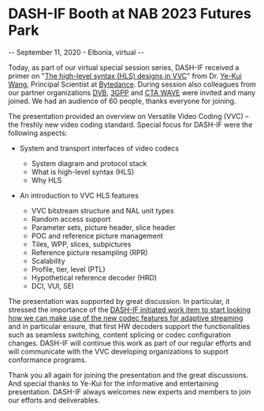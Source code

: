 # DASH-IF Booth at NAB 2023 Futures Park 

-- September 11, 2020 - Elbonia, virtual --

Today, as part of our virtual special session series, DASH-IF received a primer on "[The high-level syntax (HLS) designs in VVC](https://dash-industry-forum.github.io/docs/VVC%20HLS%20overview%20.pdf)" from Dr. [Ye-Kui Wang](https://www.linkedin.com/in/yekui/), Principal Scientist at [Bytedance](https://www.bytedance.com/). During session also colleagues from our partner organizations [DVB](http://www.dvb.org), [3GPP](http://www.3gpp.org) and [CTA WAVE](https://cta.tech/Resources/Standards/WAVE-Project) were invited and many joined. We had an audience of 60 people, thanks everyone for joining.

The presentation provided an overview on Versatile Video Coding (VVC) – the freshly new video coding standard. Special focus for DASH-IF were the following aspects:

* System and transport interfaces of video codecs
  * System diagram and protocol stack
  * What is high-level syntax (HLS)
  * Why HLS

* An introduction to VVC HLS features
  * VVC bitstream structure and NAL unit types
  * Random access support
  * Parameter sets, picture header, slice header
  * POC and reference picture management
  * Tiles, WPP, slices, subpictures
  * Reference picture resampling (RPR)
  * Scalability
  * Profile, tier, level (PTL)
  * Hypothetical reference decoder (HRD)
  * DCI, VUI, SEI

The presentation was supported by great discussion. In particular, it stressed the importance of the [DASH-IF initiated work item to start looking how we can make use of the new codec features for adaptive streaming](https://dash-industry-forum.github.io/docs//Work-Item-Proposal-Streaming-Next-Gen-Codecs-r3.pdf) and in particular ensure, that first HW decoders support the functionalities such as seamless switching, content splicing or codec configuration changes. DASH-IF will continue this work as part of our regular efforts and will communicate with the VVC developing organizations to support conformance programs.

Thank you all again for joining the presentation and the great discussions. And special thanks to Ye-Kui for the informative and entertaining presentation. DASH-IF always welcomes new experts and members to join our efforts and deliverables.

